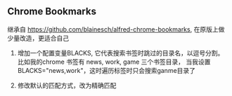 ## Chrome Bookmarks

继承自 https://github.com/blainesch/alfred-chrome-bookmarks, 在原版上做少量改造，更适合自己

1. 增加一个配置变量BLACKS, 它代表搜索书签时跳过的目录名，以逗号分割。比如我的chrome 书签有 news, work, game 三个书签目录， 当我设置BLACKS="news,work"，这时遍历标签时只会搜索ganme目录了

2. 修改默认的匹配方式，改为精确匹配
